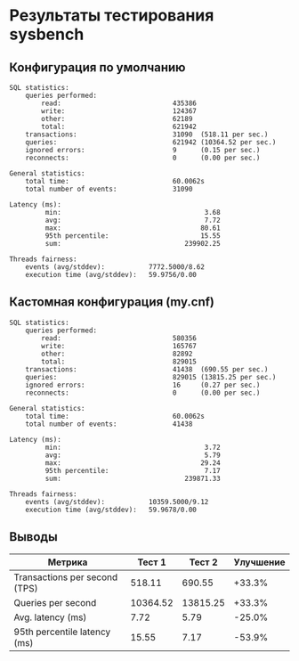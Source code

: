 # Результаты тестирования sysbench

## Конфигурация по умолчанию
```
SQL statistics:
    queries performed:
        read:                            435386
        write:                           124367
        other:                           62189
        total:                           621942
    transactions:                        31090  (518.11 per sec.)
    queries:                             621942 (10364.52 per sec.)
    ignored errors:                      9      (0.15 per sec.)
    reconnects:                          0      (0.00 per sec.)

General statistics:
    total time:                          60.0062s
    total number of events:              31090

Latency (ms):
         min:                                    3.68
         avg:                                    7.72
         max:                                   80.61
         95th percentile:                       15.55
         sum:                               239902.25

Threads fairness:
    events (avg/stddev):           7772.5000/8.62
    execution time (avg/stddev):   59.9756/0.00
```

## Кастомная конфигурация (my.cnf)
```
SQL statistics:
    queries performed:
        read:                            580356
        write:                           165767
        other:                           82892
        total:                           829015
    transactions:                        41438  (690.55 per sec.)
    queries:                             829015 (13815.25 per sec.)
    ignored errors:                      16     (0.27 per sec.)
    reconnects:                          0      (0.00 per sec.)

General statistics:
    total time:                          60.0062s
    total number of events:              41438

Latency (ms):
         min:                                    3.72
         avg:                                    5.79
         max:                                   29.24
         95th percentile:                        7.17
         sum:                               239871.33

Threads fairness:
    events (avg/stddev):           10359.5000/9.12
    execution time (avg/stddev):   59.9678/0.00
```

## Выводы

Метрика	                     | Тест 1    | Тест 2    | Улучшение
-----------------------------|-----------|-----------|----------
Transactions per second (TPS)|	518.11	 |  690.55	 |  +33.3%
Queries per second           |	10364.52 |	13815.25 |	+33.3%
Avg. latency (ms)            |	7.72	 |  5.79	 |  -25.0%
95th percentile latency (ms) |	15.55	 |  7.17	 |  -53.9%
